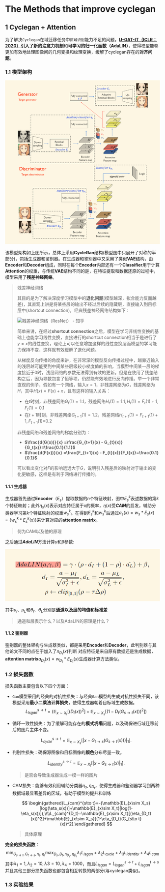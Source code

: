 # The Methods that improve cyclegan 



## 1 Cyclegan +  Attention

为了解决`Cyclegan`在域迁移任务中`区域识别`能力不足的问题，**[U-GAT-IT（ICLR：2020）](https://arxiv.org/pdf/1907.10830.pdf)**引入了新的**注意力机制**和**可学习的归一化函数（AdaLIN）**，使得模型能够更加有效地处理图像间的几何变换和纹理变换，缓解了cyclegan存在的**对齐问题**。

### 1.1 模型架构

![image-20240224170036652](improve.assets/image-20240224170036652.png)

该模型架构如上图所示，总体上采用**CycleGan**结构(模型图中只展开了对称的半部分)，包括生成器和鉴别器。在生成器和鉴别器中又采用了类似**VAE**结构，由**Encoder**和**Decoder**组成，同时在每个**Encoder**内部还有一个**Classifier**用于计算**Attention**的权重，与传统**VAE**结构不同的是，在特征提取和数据还原的过程中，模型采用了**残差神经网络**。

> 残差神经网络
>
> 其目的是为了解决深度学习模型中的**退化问题**(模型越深，拟合能力反而越差)，其直观上讲是将某些层的输出不经过后续的隐藏层，直接输入到目标层中(shortcut connection)，经典残差神经网络结构如下：
>
> ![残差神经网络（ResNet） - 知乎](https://pic4.zhimg.com/v2-fc3f5edf326a50b62f2bdacad24f035b_b.jpg)
>
> 简单来讲，在经过**shortcut connection**之后，模型在学习非线性变换的基础上也能学习线性变换，直接进行的shortcut connection相当于是进行了$y=x$的线性变换，理论上可以任意增加这样的线性变换层而模型的学习能力保持不变，这样就有效缓解了退化问题。
>
> 从梯度反向传播的角度来讲，在非常深的模型反向传播过程中，越靠近输入的浅层越可能受到中间某些层级较小梯度值的影响，当模型中间某一层的梯度接近于0时，浅层网络的参数无法得到有效的更新。但是在使用了残差结构之后，因为导数包含了恒等项，仍然能有效地进行反向传播。举一个非常直观的例子，假如有一个网络，输入$x=1$，非残差网络为$G$，残差网络为$H$，其中$H(x)=F(x) + x$，且有这样的输入关系：
>
> - 在$t$时刻，非残差网络$G_t(1)=1.1$，残差网络$H_t(1)=1.1, H_t(1)=F_t(1) + 1, F_t(1)=0.1$
> - 在$t+1$时刻，非残差网络$G_{t+1}(1)=1.2$，残差网络$H_{t+1}(1) = F_{t+1}(1) + 1, F_{t+1}(1)$=0.2
>
> 非残差网络和残差网络的梯度分别为：
>
> + **$\frac{d(G(x))}{x} =\frac{G_{t+1}(x) - G_{t}(x)}{G_t(x)}=\frac{0.1}{1.1}$**
> + **$\frac{d(F(x))}{x} =\frac{F_{t+1}(x) - F_{t}(x)}{F_t(x)}=\frac{0.1}{0.1}$**
>
> 可以看出变化对$F$的影响远远大于$G$，说明引入残差后的映射对于输出的变化更敏感，这样是有利于网络进行传播的。

#### 1.1.1 生成器

生成器首先通过**Encoder**（$E_s$）提取数据的$n$个特征映射，图中$E^k_s$表述数据的第$k$个特征映射；此外$\eta_s(x)$表示对应特征属于$x$的概率，$\eta(x)$受***CAM***的启发，辅助分类器学习第$k$个特征映射的权重$w^k_s$。在得到$E^k_s$和$w^k_s$后通过$a_s(x)=w_s * E_s(x)=\{w^k_s * E^k_s(x)\}$来计算对应的**attention matrix**。

> 何为CAM以及他的原理

之后通过***AdaLIN***方法计算$\gamma$和$\beta$参数:

![image-20240224172506875](improve.assets/image-20240224172506875.png)

其中$\mu_I$、$\mu_L$和$\theta_I$、$\theta_L$分别是**通道以及层的均值和标准差**

> 通道和层表示什么？以及AdaLIN的原理是什么？

#### 1.1.2 鉴别器

鉴别器的整体架构与生成器类似，都是采用**Encoder**和**Decoder**，此判别器与其他论文不同的点在于加入了$n_{D_t}(x)$判断 对应特征是来自原有数据还是生成数据，**attention matrix**$a_{D_t}(x)=w_{D_t} * E_{D_t}(x)$生成器计算方法类似。

### 1.2 损失函数

损失函数主要包含以下四个方面：

- `Gan`模型采用的经典的对抗性损失：与经典`Gan`模型的生成对抗性损失不同，该模型采用**最小二乘法计算损失**，使得生成器朝着目标域生成数据。
  $$
  L_{lsgan}^{s\to t}=(\mathbb{E}_{x\sim X_t}[(D_t(x))^2]+\mathbb{E}_{x\sim X_s}[(1-D_t(G_{s\to t}(x)))^2])
  $$
  

- 循环一致性损失：为了缓解可能存在的**模式坍塌**问题，以及确保进行域迁移前后的图片主体不变。

  $$
  L_{cycle}^{s\to t}=\mathbb{E}_{x\sim X_s}[|x-G_{t\to s}(G_{s\to t}(x)))|_1].
  $$
  

- 判别性损失：确保源图像和目标图像的**颜色**分布尽量一致。

  $$
  L_{identity}^{s\to t}=\mathbb{E}_{x\sim X_t}[|x-G_{s\to t}(x)|_1].
  $$

  > 是否会导致生成器生成一模一样的图片

- CAM损失：能够有效利用辅助分类器$\eta_s,\eta_{D_t}$，使得生成器和鉴别器学习到两种数据域最显著差异的区域，有助于模型的提升和训练

  $$
  \begin{gathered}L_{cam}^{s\to t}=-(\mathbb{E}_{x\sim X_s}[log(\eta_s(x))]+\mathbb{E}_{x\sim X_t}[log(1-\eta_s(x))]),\\\\L_{cam}^{D_t}=\mathbb{E}_{x\sim X_t}[(\eta_{D_t}(x))^2]+\mathbb{E}_{x\sim X_s}[(1-\eta_{D_t}(G_{s\to t}(x))^2].\end{gathered}
  $$
  
  
  > 具体原理

**完全的损失函数**：
$$
\min_{G_{s\to t},G_{t\to s},\eta_s,\eta_t}\max_{D_s,D_t,\eta_{D_s},\eta_{D_t}}\lambda_1L_{lsgan}+\lambda_2L_{cycle}+\lambda_3L_{identity}+\lambda_4L_{cam}
$$
其中$\lambda_1=1,\lambda_2=10,\lambda3=10,\lambda_4=1000$，而且$L_{lsgan} = L^{s\rightarrow t}_{lsgan} + L^{t \rightarrow s}_{lsgan}$并且其他三部分损失函数也都包含相互转换的两部分(与cyclegan类似)。

### 1.3 实验结果





